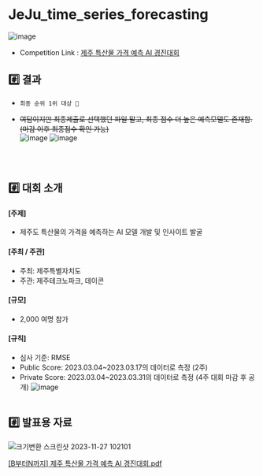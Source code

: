 # JeJu_time_series_forecasting
![image](https://github.com/yjjeoong/JeJu_time_series_forecasting/assets/101859584/0054bf03-2684-4966-864e-d4591183e95e)
 <br>
- Competition Link : [제주 특산물 가격 예측 AI 경진대회](https://dacon.io/competitions/official/236176/overview/description)

## #️⃣ 결과
-  `최종 순위 1위 대상 🎉`
- ~~여담이지만 최종제출로 선택했던 파일 말고, 최종 점수 더 높은 예측모델도 존재함. (마감 이후 최종점수 확인 가능)~~
  <br>
  ![image](https://github.com/yjjeoong/JeJu_time_series_forecasting/assets/101859584/0424e5a6-063d-4e57-9e71-60a50c8a0df4)
  ![image](https://github.com/yjjeoong/JeJu_time_series_forecasting/assets/101859584/b2c3fa64-ec87-49c6-ae06-c6a9beaef27e)

  <br>
  <br>

## #️⃣ 대회 소개

#### [주제]
- 제주도 특산물의 가격을 예측하는 AI 모델 개발 및 인사이트 발굴

#### [주최 / 주관]
- 주최: 제주특별자치도
- 주관: 제주테크노파크, 데이콘
  
#### [규모]
- 2,000 여명 참가

#### [규칙]
- 심사 기준: RMSE 
- Public Score: 2023.03.04~2023.03.17의 데이터로 측정 (2주)
- Private Score: 2023.03.04~2023.03.31의 데이터로 측정 (4주 대회 마감 후 공개)
 ![image](https://github.com/yjjeoong/JeJu_time_series_forecasting/assets/101859584/c424c1e0-8691-4ed5-bbdc-cc71a5627099)
  <br>
  <br>
## #️⃣ 발표용 자료
![크기변환 스크린샷 2023-11-27 102101](https://github.com/yjjeoong/JeJu_time_series_forecasting/assets/101859584/97fcdaf6-4230-4ef7-977c-ebb91c04be4c)



[[B부터N까지] 제주 특산물 가격 예측 AI 경진대회.pdf](https://github.com/yjjeoong/JeJu_time_series_forecasting/files/13468760/B.N.AI.pdf)


